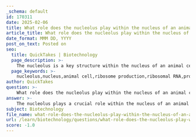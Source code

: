```yaml
---
_schema: default
id: 170311
date: 2025-02-06
title: What role does the nucleolus play within the nucleus of an animal cell?
article_title: What role does the nucleolus play within the nucleus of an animal cell?
date_format: MMM DD, YYYY
post_on_text: Posted on
seo:
  title: QuickTakes | Biotechnology
  page_description: >-
    The nucleolus is a key structure within the nucleus of an animal cell, responsible for the synthesis of ribosomal RNA and the assembly of ribosomes, which are critical for protein synthesis and cellular function.
  page_keywords: >-
    nucleolus,nucleus,animal cell,ribosome production,ribosomal RNA,protein synthesis,circular structure,cellular stress response,ribosome assembly
author: QuickTakes
question: >-
    What role does the nucleolus play within the nucleus of an animal cell?
answer: >-
    The nucleolus plays a crucial role within the nucleus of an animal cell, primarily responsible for the production and assembly of ribosomes. It is a dense, spherical structure found inside the nucleus and is not surrounded by a membrane. The nucleolus synthesizes ribosomal RNA (rRNA), which is a key component of ribosomes, the cellular machinery responsible for protein synthesis.\n\nHere’s a more detailed breakdown of the nucleolus's functions:\n\n1. **Ribosomal RNA Synthesis**: The nucleolus is the site where rRNA is transcribed from DNA. This rRNA is essential for the formation of ribosomes.\n\n2. **Ribosome Assembly**: After the synthesis of rRNA, the nucleolus combines rRNA with ribosomal proteins (imported from the cytoplasm) to form the subunits of ribosomes. These subunits are then transported out of the nucleolus into the cytoplasm, where they combine to form functional ribosomes.\n\n3. **Cellular Stress Response**: The nucleolus is also involved in the cellular response to stress. Under certain conditions, such as nutrient deprivation or DNA damage, the nucleolus can alter its activity, which may affect ribosome production and, consequently, protein synthesis.\n\nIn summary, the nucleolus is essential for ribosome biogenesis, which is critical for protein synthesis and overall cellular function. Its activity is vital for maintaining the cell's ability to produce proteins necessary for various cellular processes.
subject: Biotechnology
file_name: what-role-does-the-nucleolus-play-within-the-nucleus-of-an-animal-cell.md
url: /learn/biotechnology/questions/what-role-does-the-nucleolus-play-within-the-nucleus-of-an-animal-cell
score: -1.0
---
```


&nbsp;